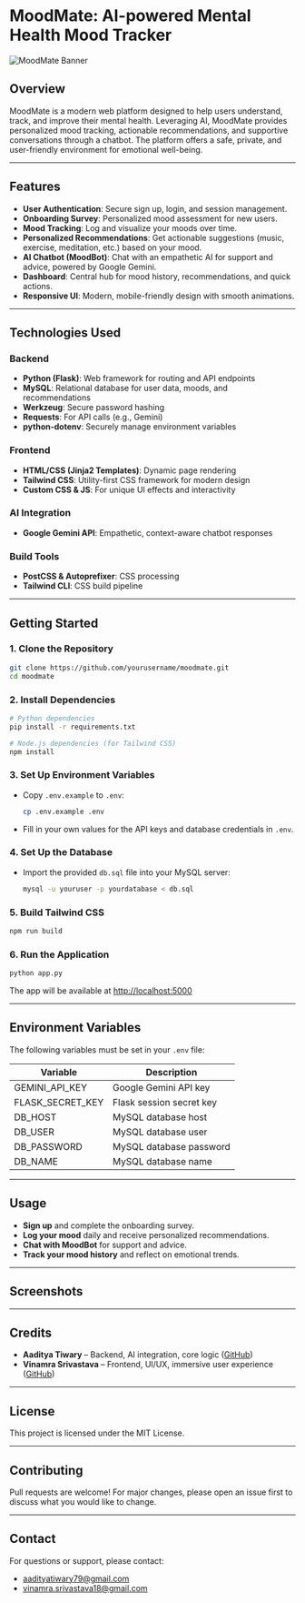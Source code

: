 # MoodMate: AI-powered Mental Health Mood Tracker

![MoodMate Banner](static/img/banner.png)

## Overview
MoodMate is a modern web platform designed to help users understand, track, and improve their mental health. Leveraging AI, MoodMate provides personalized mood tracking, actionable recommendations, and supportive conversations through a chatbot. The platform offers a safe, private, and user-friendly environment for emotional well-being.

---

## Features
- **User Authentication**: Secure sign up, login, and session management.
- **Onboarding Survey**: Personalized mood assessment for new users.
- **Mood Tracking**: Log and visualize your moods over time.
- **Personalized Recommendations**: Get actionable suggestions (music, exercise, meditation, etc.) based on your mood.
- **AI Chatbot (MoodBot)**: Chat with an empathetic AI for support and advice, powered by Google Gemini.
- **Dashboard**: Central hub for mood history, recommendations, and quick actions.
- **Responsive UI**: Modern, mobile-friendly design with smooth animations.

---

## Technologies Used

### Backend
- **Python (Flask)**: Web framework for routing and API endpoints
- **MySQL**: Relational database for user data, moods, and recommendations
- **Werkzeug**: Secure password hashing
- **Requests**: For API calls (e.g., Gemini)
- **python-dotenv**: Securely manage environment variables

### Frontend
- **HTML/CSS (Jinja2 Templates)**: Dynamic page rendering
- **Tailwind CSS**: Utility-first CSS framework for modern design
- **Custom CSS & JS**: For unique UI effects and interactivity

### AI Integration
- **Google Gemini API**: Empathetic, context-aware chatbot responses

### Build Tools
- **PostCSS & Autoprefixer**: CSS processing
- **Tailwind CLI**: CSS build pipeline

---

## Getting Started

### 1. Clone the Repository
```bash
git clone https://github.com/yourusername/moodmate.git
cd moodmate
```

### 2. Install Dependencies
```bash
# Python dependencies
pip install -r requirements.txt

# Node.js dependencies (for Tailwind CSS)
npm install
```

### 3. Set Up Environment Variables
- Copy `.env.example` to `.env`:
  ```bash
  cp .env.example .env
  ```
- Fill in your own values for the API keys and database credentials in `.env`.

### 4. Set Up the Database
- Import the provided `db.sql` file into your MySQL server:
  ```bash
  mysql -u youruser -p yourdatabase < db.sql
  ```

### 5. Build Tailwind CSS
```bash
npm run build
```

### 6. Run the Application
```bash
python app.py
```

The app will be available at [http://localhost:5000](http://localhost:5000)

---

## Environment Variables
The following variables must be set in your `.env` file:

| Variable           | Description                        |
|--------------------|------------------------------------|
| GEMINI_API_KEY     | Google Gemini API key              |
| FLASK_SECRET_KEY   | Flask session secret key           |
| DB_HOST            | MySQL database host                |
| DB_USER            | MySQL database user                |
| DB_PASSWORD        | MySQL database password            |
| DB_NAME            | MySQL database name                |

---

## Usage
- **Sign up** and complete the onboarding survey.
- **Log your mood** daily and receive personalized recommendations.
- **Chat with MoodBot** for support and advice.
- **Track your mood history** and reflect on emotional trends.

---

## Screenshots
<!-- Add screenshots/gifs of your app here -->

---

## Credits
- **Aaditya Tiwary** – Backend, AI integration, core logic ([GitHub](https://github.com/AadityaTiwary1))
- **Vinamra Srivastava** – Frontend, UI/UX, immersive user experience ([GitHub](https://github.com/Vinamra04))

---

## License
This project is licensed under the MIT License.

---

## Contributing
Pull requests are welcome! For major changes, please open an issue first to discuss what you would like to change.

---

## Contact
For questions or support, please contact:
- [aadityatiwary79@gmail.com](mailto:aadityatiwary79@gmail.com)
- [vinamra.srivastava18@gmail.com](mailto:vinamra.srivastava18@gmail.com) 